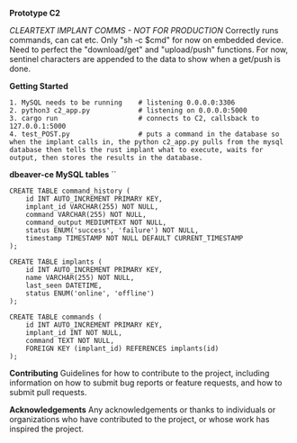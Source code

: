 **Prototype C2**

*CLEARTEXT IMPLANT COMMS - NOT FOR PRODUCTION*
Correctly runs commands, can cat etc. Only "sh -c $cmd" for now on embedded device. 
Need to perfect the "download/get" and "upload/push" functions. For now, sentinel characters are appended to the data to show when a get/push is done. 

**Getting Started**

```
1. MySQL needs to be running    # listening 0.0.0.0:3306 
2. python3 c2_app.py            # listening on 0.0.0.0:5000
3. cargo run                    # connects to C2, callsback to 127.0.0.1:5000
4. test_POST.py                 # puts a command in the database so when the implant calls in, the python c2_app.py pulls from the mysql database then tells the rust implant what to execute, waits for output, then stores the results in the database. 
```


**dbeaver-ce MySQL tables**
``
```
CREATE TABLE command_history (
    id INT AUTO_INCREMENT PRIMARY KEY,
    implant_id VARCHAR(255) NOT NULL,
    command VARCHAR(255) NOT NULL,
    command_output MEDIUMTEXT NOT NULL,
    status ENUM('success', 'failure') NOT NULL,
    timestamp TIMESTAMP NOT NULL DEFAULT CURRENT_TIMESTAMP
);
```


```
CREATE TABLE implants (
    id INT AUTO_INCREMENT PRIMARY KEY,
    name VARCHAR(255) NOT NULL,
    last_seen DATETIME,
    status ENUM('online', 'offline')
);
```


```
CREATE TABLE commands (
    id INT AUTO_INCREMENT PRIMARY KEY,
    implant_id INT NOT NULL,
    command TEXT NOT NULL,
    FOREIGN KEY (implant_id) REFERENCES implants(id)
);
```


**Contributing**
Guidelines for how to contribute to the project, including information on how to submit bug reports or feature requests, and how to submit pull requests.

**Acknowledgements**
Any acknowledgements or thanks to individuals or organizations who have contributed to the project, or whose work has inspired the project.
